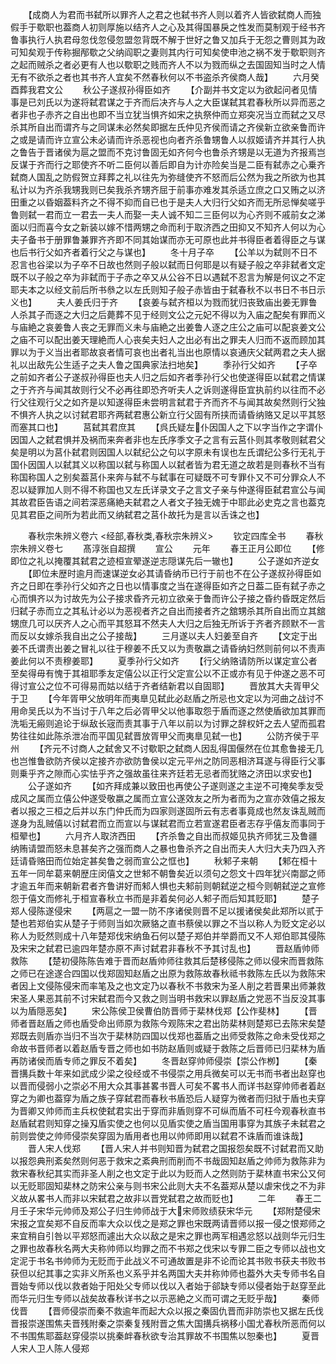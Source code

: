 <!-- { "loadSidebar": true } -->
　　【成商人为君而书弑所以罪齐人之君之也弑书齐人则以着齐人皆欲弑商人而独假手于歜职也葢商人初则厚施以结齐人之心及其得国暴戾之性发而莫制观于经书齐鲁事执行人执君母忽伐忽侵忽盟忽背既不解于世好之鲁又加兵于无怨之曹则其为政可知矣观于传称掘邴歜之父纳阎职之妻则其内行可知矣使申池之祸不发于歜职则齐之起而贼杀之者必更有人也以歜职之贱而齐人不以为戮而纵之去国固知当时之人情无有不欲杀之者也其书齐人宜矣不然春秋何以不书盗杀齐侯商人哉】
　　六月癸酉葬我君文公
　　秋公子遂叔孙得臣如齐
　　【介副并书文定以为欲起问者见情事是已刘氏以为遂将弑君谋之于齐而后决齐与人之大臣谋弑其君春秋所以异而恶之者非也子赤齐之自出也即不当立犹当惧齐如宋之执祭仲而立郑突况当立而弑之又尽杀其所自出而谓齐与之同谋未必然矣即据左氏仲见齐侯而请之齐侯新立欲亲鲁而许之或是请而许立宣公未必请而许杀恶视也向者齐杀鲁甥鲁人以叔姬请齐并其行人执之鲁告于晋诸侯为扈之盟而不克讨鲁固无如齐何今也鲁杀齐甥是以无道为齐报焉岂反谋于齐而行之耶使齐不听二臣何以善后即自为计亦险矣当是二臣有弑赤之心乗齐弑商人国乱之防假贺立拜葬之礼以往先为弥缝使齐不怒而后公然为我之所欲为也其私计以为齐杀我甥我则已矣我杀齐甥齐屈于前事亦难发其杀适立庶之口又贿之以济田重之以昏姻葢料齐之不得不抑而自已也于是夫人大归行父如齐而无所忌惮矣嗟乎鲁则弑一君而立一君去一夫人而娶一夫人诚不知二三臣何以为心齐则不戚前女之涕面以归而喜今女之新装以嫁不惜两甥之命而利于取济西之田抑又不知齐人何以为心夫子备书于册罪鲁兼罪齐齐即不同其始谋而亦无可原也此并书得臣者着得臣之与谋也后书行父如齐者着行父之与谋也】
　　冬十月子卒
　　【公羊以为弑则不日不忍言也谷梁以为子卒不日故也然则子般以弑而日何耶是以有疑子般之卒非弑者文定既不以子般之卒为非弑而于子赤之卒又从公谷不日以遇弑不忍言为解是何议之不定耶夫本之以经文前后所书叅之以左氏则知子般子赤皆由于弑春秋不以书日不书日示义也】
　　夫人姜氏归于齐
　　【哀姜与弑齐桓以为戮而犹归丧致庙出姜无罪鲁人杀其子而逐之大归之后薨葬不见于经则文公之元妃不得以为入庙之配矣有罪而义与庙絶之哀姜鲁人丧之无罪而义未与庙絶之出姜鲁人逐之庄公之庙可以配哀姜文公之庙不可以配出姜天理絶而人心丧矣夫妇人之出必有出之罪夫人归而不返而顾加其罪以为于义当出者耶故哀者情可哀也出者礼当出也原情以哀通庆父弑两君之夫人据礼以出敌先公生适子之夫人鲁之国典家法扫地矣】
　　季孙行父如齐
　　【子卒之前如齐者公子遂叔孙得臣也夫人归之后如齐者季孙行父也使遂得臣以弑君之情谋之于齐齐与闻其故则行父不必再往即恐齐听夫人之诉则遂得臣宜执前约以往而不必行父往观行父之如齐是以知遂得臣未尝明言弑君于齐而齐不与闻其故矣然则行父独不惧齐人执之以讨弑君耶齐两弑君惠公新立行父固有所挟而请昏纳赂又足以平其怒而塞其口也】
　　莒弑其君庶其
　　【呉氏疑左仆因国人之下以字当作之字谓仆因国人之弑君惧并及祸而来奔者非也左氏序季文子之言有云莒仆则其孝敬则弑君父矣是明以为莒仆弑君则因国人以弑纪公之句以字原未有误也左氏谓纪公多行无礼于国仆因国人以弑其义以称国以弑与称国人以弑者皆为君无道之故若是则春秋不当有称国称国人之别矣葢莒仆来奔与弑不与弑事在可疑既不可专罪仆又不可分罪众人不忍以疑罪加人则不得不称国也又左氏详录文子之言文子亲与仲遂得臣弑君宣公与闻其故君臣告语之间若深恶痛絶夫弑君之人者文子独无媿于中耶此必史克之言也葢克见其君臣之间所为若此而又纳弑君之莒仆故托为是言以舌诛之也】















　　春秋宗朱辨义卷六
<经部,春秋类,春秋宗朱辨义>
　　钦定四库全书
　　春秋宗朱辨义卷七
　　髙淳张自超撰
　　宣公
　　元年
　　春王正月公即位
　　【修即位之礼以掩覆其弑君之迹桓宣翚遂逆志隠谋先后一辙也】
　　公子遂如齐逆女
　　【即位未歴时逾月而速谋逆女必其请昏纳币已行于前也不在公子遂叔孙得臣如齐之日即在季孙行父如齐之日也以情事度之当在遂得臣如齐之日葢二臣有弑子赤之心而惧齐以为讨故先为公子接求昏齐元初立欲亲于鲁而许公子接之昏约昏既定然后归弑子赤而立之其私计必以为恶视者齐之自出而接者齐之舘甥杀其所自出而立其舘甥庶几可以厌齐人之心而平其怒耳不然夫人大归之后独无所诉于齐者齐顾默不一言而反以女嫁杀我自出之公子接哉】
　　三月遂以夫人妇姜至自齐
　　【文定于出姜不氏谓责出姜之冒礼以往于穆姜不氏又以为责敬嬴之请昏纳妇然则前何以不责声姜此何以不责穆姜耶】
　　夏季孙行父如齐
　　【行父纳赂请防所以谋定宣公者至矣得毋有愧于其祖耶季友定僖公以正行父定宣公以不正或亦有见于仲遂之恶不可得讨宣公之位不可得易而姑以结于齐者结新君以自固耶】
　　晋放其大夫胥甲父于卫
　　【今年胥甲父放明年而夷臯见弑此必赵盾之所忌也文定以为河曲之战讨不用命吴氏以为不当讨于八年之后必胥甲父以他事取怨于盾而逐之然使盾欲加其罪而洗垢无瘢则追论于纵敌长宼而责其事于八年以前以为讨罪之辞权奸之去人望而孤君势往往如此陈杀泄冶而平国见弑晋放胥甲父而夷臯见弑一也】
　　公防齐侯于平州
　　【齐元不讨商人之弑舍又不讨歜职之弑商人因乱得国偃然在位其愈鲁接无几也岂惟鲁欲防齐侯以定接齐亦欲防鲁侯以定元平州之防同恶相济耳遂与得臣行父事则乗乎齐之隙而心实怯乎齐之强故虽往来齐廷若无忌者而犹赂之济田以求安也】
　　公子遂如齐
　　【如齐拜成兼以致田也再使公子遂则遂之主逆不可掩矣季友受成风之属而立僖公仲遂受敬嬴之属而立宣公遂效友之所为者而为之宣亦效僖之报友者以报之三桓之后并以东门仲氏而为四家则遂固所云有志者事竟成也然友诛乱贼而遂身为乱贼僖以讨弑君而立而宣以与谋弑君而立若宣遂君臣者志存乎僖友而事同于桓翚也】
　　六月齐人取济西田
　　【齐杀鲁之自出而叔姬见执齐师犹三及鲁疆纳贿请盟而怒未息甚矣齐之强而商人之暴也鲁杀齐之自出而夫人大归大夫乃四入齐廷请昏赂田而位始定甚矣鲁之弱而宣公之恇也】
　　秋邾子来朝
　　【邾在桓十五年一同牟葛来朝歴庄闵僖文之世邾不朝鲁矣近以须句之怨文十四年犹兴南鄙之师才逾五年而来朝新君者齐鲁讲好而邾人惧也夫邾前则朝弑逆之桓今则朝弑逆之宣修怨于僖文而修礼于桓宣春秋立书而是非着矣何必人邾子而后知其贬耶】
　　楚子郑人侵陈遂侵宋
　　【两扈之一盟一防不序诸侯则晋不足以援诸侯矣此郑所以贰于楚也若郑伯实从楚子于师则当如次厥貉之直书蔡侯以罪之不当以称人为贬文定必以称人为贬然则成十八年楚郑伐宋纳鱼石何以楚子郑伯并举爵而又不人郑伯耶其侵陈及宋宋之弑君已逾四年楚亦原不声讨弑君非春秋不予其讨乱也】
　　晋赵盾帅师救陈
　　【楚初侵陈陈告难于晋而赵盾帅师往救其后楚移侵陈之师以侵宋而晋救陈之师已在途遂合四国以伐郑固知赵盾之出原为救陈故春秋祗书救陈左氏以为救陈宋者因上文侵陈侵宋而率笔及之也文定乃以春秋不书救宋为圣人削之若晋果出师兼救宋圣人果恶其前不讨宋弑君而今又救之则当明书救宋以罪赵盾之党恶不当反没其事以为盾隠恶矣】
　　宋公陈侯卫侯曹伯防晋师于棐林伐郑【公作斐林】
　　【晋师者晋赵盾之师也盾受命出师原为救陈今观陈宋之君出防棐林则楚郑已去陈宋矣楚郑既去则盾亦当归不当次于棐林防四国以伐郑也葢盾之出师受救陈之命未受伐郑之命故书晋师者以着赵盾专晋之师也如书防赵盾则或疑于救陈之后晋师已归棐林为盾再防诸侯而盾专师之罪反不着矣】
　　冬晋赵穿帅师侵崇【崇公作栁】
　　【秦晋搆兵数十年来如武成少梁之役经或不书侵崇之用兵微矣可以无书而书者出赵穿也以晋而侵弱小之崇必不用大众其事甚畧书晋人可矣不畧书人而详书赵穿帅师者着赵穿之为卿也葢穿为盾之族子穿弑君而春秋书盾恐后人疑穿为微者而归狱于盾也夫穿为晋卿又帅师而主兵权使弑君实出于穿而非盾则穿不可纵而盾不可枉今观春秋直书赵盾弑君则知穿之操刄盾实使之也何以见盾实使之盾当国用事穿为其族子未弑君之前则尝使之帅师侵崇矣穿固为盾用者也用以帅师即用以弑君不诛盾而谁诛哉】
　　晋人宋人伐郑
　　【晋人宋人并书则知晋为弑君之国报怨矣既不讨弑君而又助以报怨典刑紊矣然则何恶于救宋之紊典刑而削而不书哉固知赵盾之帅师为救陈非为救宋春秋纪其实而非圣人削之也文定于此以为贬而人之然则防于棐林直书宋公又何以无贬耶固知棐林之防宋公亲与则书宋公此则大夫不名葢郑从楚以虐宋伐之不为非义故从畧书人而非以宋弑君之故非以晋党弑君之故而贬也】
　　二年
　　春王二月壬子宋华元帅师及郑公子归生帅师战于大宋师败绩获宋华元
　　【郑附楚侵宋宋报之宜矣郑不自反而率大众以伐之是郑之罪也宋既两请晋师以报一侵之恨郑师之来宜稍自引咎以平郑怒而遽出大众以敌之是宋之罪也两军相遇忿怒以战则华元归生之罪也故春秋名两大夫称帅师以均罪之而不书郑之伐宋以专罪二臣之专师以战也文定泥于书名书帅师为无贬而于此战义不可通故置是非不论而论其书败书获夫书败书获但以纪其事之实非义所系也义系乎并名两国大夫并称帅师也葢外大夫专师书名自晋始专师以伐以救者始于阳处父专师以伐以入者始于郤缺专师以侵者始于赵穿至此而华元归生专师以战矣故春秋详书之以示恶絶之义而可谓之无贬乎哉】
　　秦师伐晋
　　【晋师侵崇而秦不救逾年而起大众以报之秦固仇晋而非防崇也又据左氏伐晋报崇遂围焦夫晋残附秦之崇秦复残附晋之焦大国搆兵祸移小国尤春秋所恶而何以不书围焦耶葢赵穿侵崇以挑秦衅春秋欲专治其罪故不书围焦以恕秦也】
　　夏晋人宋人卫人陈人侵郑
